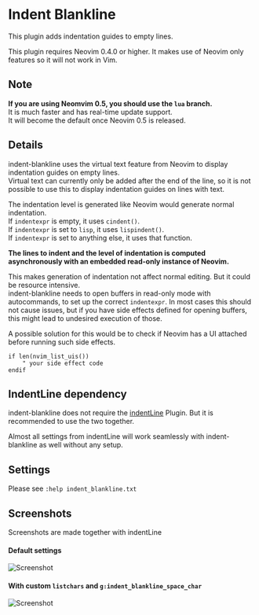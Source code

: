 # Indent Blankline

This plugin adds indentation guides to empty lines.

This plugin requires Neovim 0.4.0 or higher. It makes use of Neovim only
features so it will not work in Vim.

## Note

**If you are using Neomvim 0.5, you should use the `lua` branch.**  
It is much faster and has real-time update support.  
It will become the default once Neovim 0.5 is released.

## Details

indent-blankline uses the virtual text feature from Neovim to display
indentation guides on empty lines.\
Virtual text can currently only be added after the end of the line, so it is not
possible to use this to display indentation guides on lines with text.

The indentation level is generated like Neovim would generate normal
indentation.\
If `indentexpr` is empty, it uses `cindent()`.\
If `indentexpr` is set to `lisp`, it uses `lispindent()`.\
If `indentexpr` is set to anything else, it uses that function.

**The lines to indent and the level of indentation is computed asynchronously with
an embedded read-only instance of Neovim.**

This makes generation of indentation not affect normal editing. But it could be
resource intensive.\
indent-blankline needs to open buffers in read-only mode with autocommands, to
set up the correct `indentexpr`. In most cases this should not cause issues, but
if you have side effects defined for opening buffers, this might lead to undesired
execution of those.

A possible solution for this would be to check if Neovim has a UI attached
before running such side effects.

```vim
if len(nvim_list_uis())
    " your side effect code
endif
```

## IndentLine dependency

indent-blankline does not require the [indentLine](https://github.com/Yggdroot/indentLine)
Plugin. But it is recommended to use the two together.

Almost all settings from indentLine will work seamlessly with indent-blankline
as well without any setup.

## Settings

Please see `:help indent_blankline.txt`

## Screenshots

Screenshots are made together with indentLine

#### Default settings

![Screenshot](https://i.imgur.com/3gRG5qI.png)

#### With custom `listchars` and `g:indent_blankline_space_char`

![Screenshot](https://i.imgur.com/VxCThMu.png)
